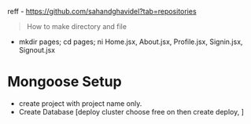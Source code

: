 reff - https://github.com/sahandghavidel?tab=repositories

> How to make directory and file
- mkdir pages; cd pages; ni Home.jsx, About.jsx, Profile.jsx, Signin.jsx, Signout.jsx

# Mongoose Setup
 - create project with project name only.
 - Create Database [deploy cluster choose free on then create deploy, ]